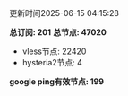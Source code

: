 更新时间2025-06-15 04:15:28

**总订阅: 201**
**总节点: 47020**
- vless节点: 22420
- hysteria2节点: 4

**google ping有效节点: 199**
